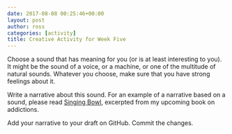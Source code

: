 ```yaml
---
date: 2017-08-08 00:25:46+00:00
layout: post
author: ross
categories: [activity]
title: Creative Activity for Week Five
---
```


Choose a sound that has meaning for you (or is at least interesting to you). It might be the sound of a voice, or a machine, or one of the multitude of natural sounds. Whatever you choose, make sure that you have strong feelings about it.

Write a narrative about this sound. For an example of a narrative based on a sound, please read [Singing Bowl](/education/creativity/2017/08/05/singing-bowl/), excerpted from my upcoming book on addictions.

Add your narrative to your draft on GitHub. Commit the changes.
